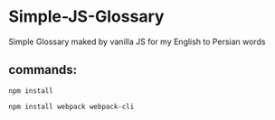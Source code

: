 # Simple-JS-Glossary

Simple Glossary maked by vanilla JS for my English to Persian words

## commands:

`npm install`

`npm install webpack webpack-cli`
